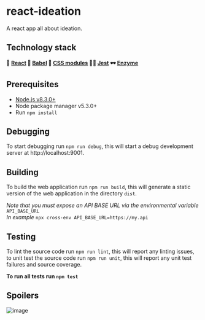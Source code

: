 # react-ideation
A react app all about ideation.

## Technology stack

**📏 [React](https://facebook.github.io/react/) 🦄 [Babel](https://babeljs.io/) 🐣 [CSS modules](https://github.com/css-modules/css-modules) 🤷‍♂️  [Jest](https://facebook.github.io/jest/) 🕶 [Enzyme](http://airbnb.io/enzyme/)**

## Prerequisites

- [Node.js v8.3.0+](https://nodejs.org/)
- Node package manager v5.3.0+
- Run `npm install`

## Debugging

To start debugging run `npm run debug`, this will start a debug development server at http://localhost:9001.

## Building

To build the web application run `npm run build`, this will generate a static version of the web application in the directory `dist`.

_Note that you must expose an API BASE URL via the environmental variable_ `API_BASE_URL`<br>
_In example_ `npx cross-env API_BASE_URL=https://my.api`

## Testing

To lint the source code run `npm run lint`, this will report any linting issues, to unit test the source code run `npm run unit`, this will report any unit test failures and source coverage.

**To run all tests run `npm test`**

## Spoilers

![image](https://user-images.githubusercontent.com/153373/29312449-43951f5e-81ad-11e7-9b0f-c6c1cbc76ee5.png)
